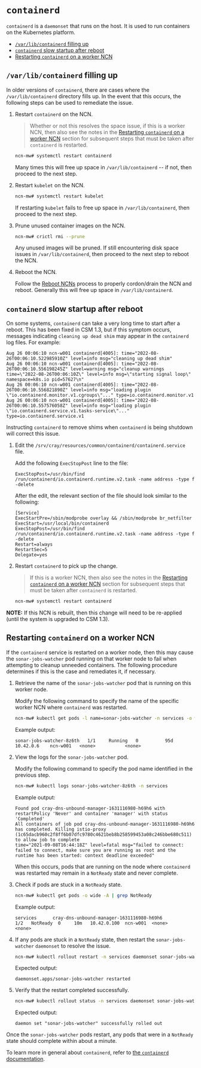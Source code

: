 # `containerd`

`containerd` is a `daemonset` that runs on the host. It is used to run containers on the Kubernetes platform.

- [`/var/lib/containerd` filling up](#varlibcontainerd-filling-up)
- [`containerd` slow startup after reboot](#containerd-slow-startup-after-reboot)
- [Restarting `containerd` on a worker NCN](#restarting-containerd-on-a-worker-ncn)

## `/var/lib/containerd` filling up

In older versions of `containerd`, there are cases where the `/var/lib/containerd` directory fills up. In the event that this occurs, the following steps can be used to remediate the issue.

1. Restart `containerd` on the NCN.

    > Whether or not this resolves the space issue, if this is a worker NCN, then also see the notes in the
    > [Restarting `containerd` on a worker NCN](#restarting-containerd-on-a-worker-ncn) section for subsequent steps that must be taken after
    > `containerd` is restarted.

    ```bash
    ncn-mw# systemctl restart containerd
    ```

    Many times this will free up space in `/var/lib/containerd` -- if not, then proceed to the next step.

1. Restart `kubelet` on the NCN.

    ```bash
    ncn-mw# systemctl restart kubelet
    ```

    If restarting `kubelet` fails to free up space in `/var/lib/containerd`, then proceed to the next step.

1. Prune unused container images on the NCN.

    ```bash
    ncn-mw# crictl rmi --prune
    ```

    Any unused images will be pruned. If still encountering disk space issues in `/var/lib/containerd`, then proceed to the next step to reboot the NCN.

1. Reboot the NCN.

    Follow the [Reboot NCNs](../node_management/Reboot_NCNs.md) process to properly cordon/drain the NCN and reboot.
    Generally this will free up space in `/var/lib/containerd`.

## `containerd` slow startup after reboot

On some systems, `containerd` can take a very long time to start after a reboot. This has been fixed in CSM 1.3, but if this symptom occurs,
messages indicating `cleaning up dead shim` may appear in the `containerd` log files. For example:

```text
Aug 26 00:06:10 ncn-w001 containerd[4005]: time="2022-08-26T00:06:10.522985910Z" level=info msg="cleaning up dead shim"
Aug 26 00:06:10 ncn-w001 containerd[4005]: time="2022-08-26T00:06:10.556198245Z" level=warning msg="cleanup warnings time=\"2022-08-26T00:06:10Z\" level=info msg=\"starting signal loop\" namespace=k8s.io pid=57627\n"
Aug 26 00:06:10 ncn-w001 containerd[4005]: time="2022-08-26T00:06:10.556821890Z" level=info msg="loading plugin \"io.containerd.monitor.v1.cgroups\"..." type=io.containerd.monitor.v1
Aug 26 00:06:10 ncn-w001 containerd[4005]: time="2022-08-26T00:06:10.557576058Z" level=info msg="loading plugin \"io.containerd.service.v1.tasks-service\"..." type=io.containerd.service.v1
```

Instructing `containerd` to remove shims when `containerd` is being shutdown will correct this issue.

1. Edit the `/srv/cray/resources/common/containerd/containerd.service` file.

    Add the following `ExecStopPost` line to the file:

    ```text
    ExecStopPost=/usr/bin/find /run/containerd/io.containerd.runtime.v2.task -name address -type f -delete
    ```

    After the edit, the relevant section of the file should look similar to the following:

    ```text
    [Service]
    ExecStartPre=/sbin/modprobe overlay && /sbin/modprobe br_netfilter
    ExecStart=/usr/local/bin/containerd
    ExecStopPost=/usr/bin/find /run/containerd/io.containerd.runtime.v2.task -name address -type f -delete
    Restart=always
    RestartSec=5
    Delegate=yes
    ```

1. Restart `containerd` to pick up the change.

    > If this is a worker NCN, then also see the notes in the [Restarting `containerd` on a worker NCN](#restarting-containerd-on-a-worker-ncn)
    > section for subsequent steps that must be taken after `containerd` is restarted.

    ```bash
    ncn-mw# systemctl restart containerd
    ```

**NOTE:** If this NCN is rebuilt, then this change will need to be re-applied (until the system is upgraded to CSM 1.3).

## Restarting `containerd` on a worker NCN

If the `containerd` service is restarted on a worker node, then this may cause the `sonar-jobs-watcher` pod running on that worker node to fail when attempting
to cleanup unneeded containers. The following procedure determines if this is the case and remediates it, if necessary.

1. Retrieve the name of the `sonar-jobs-watcher` pod that is running on this worker node.

    Modify the following command to specify the name of the specific worker NCN where `containerd` was restarted.

    ```bash
    ncn-mw# kubectl get pods -l name=sonar-jobs-watcher -n services -o wide | grep ncn-w001
    ```

    Example output:

    ```text
    sonar-jobs-watcher-8z6th   1/1     Running   0          95d   10.42.0.6    ncn-w001   <none>           <none>
    ```

1. View the logs for the `sonar-jobs-watcher` pod.

    Modify the following command to specify the pod name identified in the previous step.

    ```bash
    ncn-mw# kubectl logs sonar-jobs-watcher-8z6th -n services
    ```

    Example output:

    ```text
    Found pod cray-dns-unbound-manager-1631116980-h69h6 with restartPolicy 'Never' and container 'manager' with status 'Completed'
    All containers of job pod cray-dns-unbound-manager-1631116980-h69h6 has completed. Killing istio-proxy (1c65dacb960c2f8ff6b07dfc9780c4621beb8b258599453a08c246bbe680c511) to allow job to complete
    time="2021-09-08T16:44:18Z" level=fatal msg="failed to connect: failed to connect, make sure you are running as root and the runtime has been started: context deadline exceeded"
    ```

    When this occurs, pods that are running on the node where `containerd` was restarted may remain in a `NotReady` state and never complete.

1. Check if pods are stuck in a `NotReady` state.

    ```bash
    ncn-mw# kubectl get pods -o wide -A | grep NotReady
    ```

    Example output:

    ```text
    services      cray-dns-unbound-manager-1631116980-h69h6             1/2   NotReady  0     10m   10.42.0.100  ncn-w001  <none>      <none>
    ```

1. If any pods are stuck in a `NotReady` state, then restart the `sonar-jobs-watcher` `daemonset` to resolve the issue.

    ```bash
    ncn-mw# kubectl rollout restart -n services daemonset sonar-jobs-watcher
    ```

    Expected output:

    ```text
    daemonset.apps/sonar-jobs-watcher restarted
    ```

1. Verify that the restart completed successfully.

    ```bash
    ncn-mw# kubectl rollout status -n services daemonset sonar-jobs-watcher
    ```

    Expected output:

    ```text
    daemon set "sonar-jobs-watcher" successfully rolled out
    ```

Once the `sonar-jobs-watcher` pods restart, any pods that were in a `NotReady` state should complete within about a minute.

To learn more in general about `containerd`, refer to [the `containerd` documentation](https://containerd.io/).
